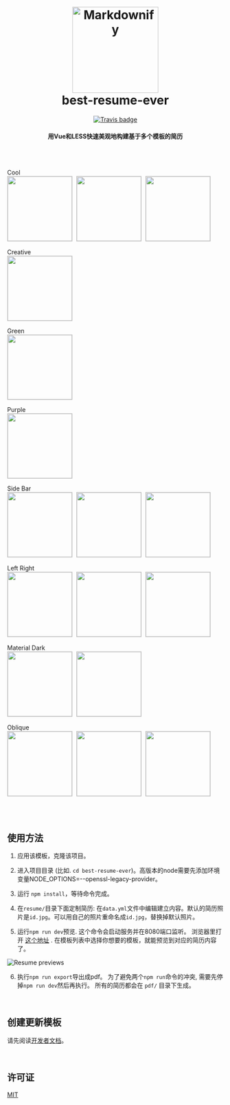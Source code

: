 <h1 align="center">
  <br>
  <a href="https://github.com/salomonelli/best-resume-ever">
  <img src="src/assets/logo.png" alt="Markdownify" width="200"></a>
  <br>
  best-resume-ever
  <br>
</h1>

<div align="center">

[![Travis badge](https://travis-ci.org/salomonelli/best-resume-ever.svg?branch=master)](https://travis-ci.org/salomonelli/best-resume-ever)

</div>

<h4 align="center">
  用Vue和LESS快速美观地构建基于多个模板的简历
</h4>

<br>
<br>

<p align="left">
<p>Cool<br>
<img src="src/assets/preview/resume-cool.png" width="150" style="margin-right:5px; border: 1px solid #ccc;" />
<img src="src/assets/preview/resume-cool-rtl2.png" width="150" style="margin-right:5px; border: 1px solid #ccc;" />
<img src="src/assets/preview/resume-cool-rtl.png" width="150" style="margin-right:5px; border: 1px solid #ccc;" />
</p>
<p>Creative<br>
<img src="src/assets/preview/resume-creative.png" width="150" style="margin-right:5px; border: 1px solid #ccc;" />
</p>
<p>Green<br>
<img src="src/assets/preview/resume-green.png" width="150" style="margin-right:5px; border: 1px solid #ccc;" />
</p>
<p>Purple<br>
<img src="src/assets/preview/resume-purple.png" width="150" style="margin-right:5px; border: 1px solid #ccc;" />
</p>
<p>Side Bar<br>
<img src="src/assets/preview/resume-side-bar.png" width="150" style="margin-right:5px; border: 1px solid #ccc;" />
<img src="src/assets/preview/resume-side-bar-rtl.png" width="150" style="margin-right:5px; border: 1px solid #ccc;" />
<img src="src/assets/preview/resume-side-bar-projects.png" width="150" style="margin-right:5px; border: 1px solid #ccc;" />
</p>
<p>Left Right<br>
<img src="src/assets/preview/resume-left-right.png" width="150" style="margin-right:5px; border: 1px solid #ccc;" />
<img src="src/assets/preview/resume-left-right-rtl.png" width="150" style="margin-right:5px; border: 1px solid #ccc;" />
<img src="src/assets/preview/resume-left-right-projects.png" width="150" style="margin-right:5px; border: 1px solid #ccc;" />
</p>
<p>Material Dark<br>
<img src="src/assets/preview/resume-material-dark.png" width="150" style="margin-right:5px; border: 1px solid #ccc;" />
<img src="src/assets/preview/resume-material-dark-projects.png" width="150" style="margin-right:5px; border: 1px solid #ccc;" />
</p>
<p>Oblique<br>
<img src="src/assets/preview/resume-oblique.png" width="150" style="margin-right:5px; border: 1px solid #ccc;" />
<img src="src/assets/preview/resume-oblique-rtl.png" width="150" style="margin-right:5px; border: 1px solid #ccc;" />
<img src="src/assets/preview/resume-oblique-projects.png" width="150" style="margin-right:5px; border: 1px solid #ccc;" />
</p>

<br>
<br>

## 使用方法

1. 应用该模板，克隆该项目。

2. 进入项目目录 (比如. `cd best-resume-ever`)。高版本的node需要先添加环境变量NODE_OPTIONS=--openssl-legacy-provider。

3. 运行 `npm install`，等待命令完成。

4. 在`resume/`目录下面定制简历: 在`data.yml`文件中编辑建立内容。默认的简历照片是`id.jpg`。可以用自己的照片重命名成`id.jpg`，替换掉默认照片。

5. 运行`npm run dev`预览. 这个命令会启动服务并在8080端口监听。 浏览器里打开 [这个地址](http://localhost:8080/#) . 在模板列表中选择你想要的模板，就能预览到对应的简历内容了。

![Resume previews](/readme-images/resumePreviews.png)

6. 执行`npm run export`导出成pdf。
   为了避免两个`npm run`命令的冲突, 需要先停掉`npm run dev`然后再执行。
   所有的简历都会在 `pdf/` 目录下生成。

<br>

## 创建更新模板

请先阅读<a href="DEVELOPER.md">开发者文档</a>。

<br>

## 许可证

[MIT](https://github.com/salomonelli/best-resume-ever/blob/master/LICENCE.md)
